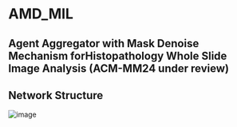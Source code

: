 # AMD_MIL
## Agent Aggregator with Mask Denoise Mechanism forHistopathology Whole Slide lmage Analysis  (ACM-MM24 under review)
## Network Structure
![image](https://github.com/lingxitong/AMD_MIL/blob/main/network.png)
